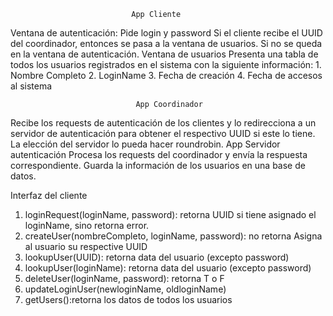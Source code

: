                                App Cliente
Ventana de autenticación: Pide login y password
Si el cliente recibe el UUID del coordinador, entonces se pasa a la ventana de usuarios. Si
no se queda en la ventana de autenticación.
Ventana de usuarios
Presenta una tabla de todos los usuarios registrados en el sistema con la siguiente
        información:
          1. Nombre Completo
          2. LoginName
          3. Fecha de creación
          4. Fecha de accesos al sistema
 
                                App Coordinador
Recibe los requests de autenticación de los clientes y lo redirecciona a un servidor de
autenticación para obtener el respectivo UUID si este lo tiene. La elección del servidor lo
pueda hacer roundrobin.
                                App Servidor autenticación
Procesa los requests del coordinador y envía la respuesta correspondiente. Guarda la
información de los usuarios en una base de datos.

Interfaz del cliente
1. loginRequest(loginName, password): retorna UUID si tiene asignado el loginName,
sino retorna error.
2. createUser(nombreCompleto, loginName, password): no retorna
Asigna al usuario su respective UUID
3. lookupUser(UUID): retorna data del usuario (excepto password)
4. lookupUser(loginName): retorna data del usuario (excepto password)
5. deleteUser(loginName, password): retorna T o F
6. updateLoginUser(newloginName, oldloginName)
7. getUsers():retorna los datos de todos los usuarios
